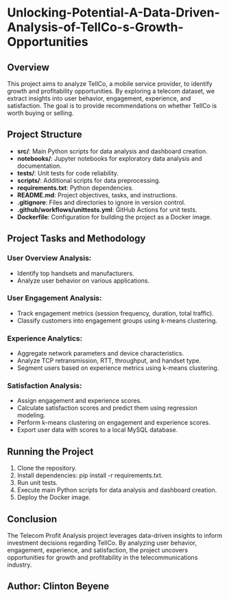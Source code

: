 # Unlocking-Potential-A-Data-Driven-Analysis-of-TellCo-s-Growth-Opportunities
## Overview
This project aims to analyze TellCo, a mobile service provider, to identify growth and profitability opportunities. By exploring a telecom dataset, we extract insights into user behavior, engagement, experience, and satisfaction. The goal is to provide recommendations on whether TellCo is worth buying or selling.

## Project Structure
- **src/**: Main Python scripts for data analysis and dashboard creation.
- **notebooks/**: Jupyter notebooks for exploratory data analysis and documentation.
- **tests/**: Unit tests for code reliability.
- **scripts/**: Additional scripts for data preprocessing.
- **requirements.txt**: Python dependencies.
- **README.md**: Project objectives, tasks, and instructions.
- **.gitignore**: Files and directories to ignore in version control.
- **.github/workflows/unittests.yml**: GitHub Actions for unit tests.
- **Dockerfile**: Configuration for building the project as a Docker image.
## Project Tasks and Methodology
### User Overview Analysis:
- Identify top handsets and manufacturers.
- Analyze user behavior on various applications.
### User Engagement Analysis:
- Track engagement metrics (session frequency, duration, total traffic).
- Classify customers into engagement groups using k-means clustering.
### Experience Analytics:
- Aggregate network parameters and device characteristics.
- Analyze TCP retransmission, RTT, throughput, and handset type.
- Segment users based on experience metrics using k-means clustering.
### Satisfaction Analysis:
- Assign engagement and experience scores.
- Calculate satisfaction scores and predict them using regression modeling.
- Perform k-means clustering on engagement and experience scores.
- Export user data with scores to a local MySQL database.
## Running the Project
1. Clone the repository.
2. Install dependencies: pip install -r requirements.txt.
3. Run unit tests.
4. Execute main Python scripts for data analysis and dashboard creation.
5. Deploy the Docker image.
## Conclusion
The Telecom Profit Analysis project leverages data-driven insights to inform investment decisions regarding TellCo. By analyzing user behavior, engagement, experience, and satisfaction, the project uncovers opportunities for growth and profitability in the telecommunications industry.

## Author: Clinton Beyene
